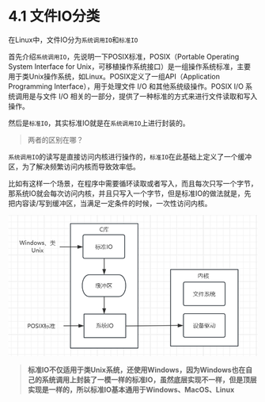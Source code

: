 # 4.1 文件IO分类

在Linux中，文件IO分为`系统调用IO`​和`标准IO`

首先介绍`系统调用IO`​，先说明一下POSIX标准，POSIX（Portable Operating System Interface for Unix，可移植操作系统接口）是一组操作系统标准，主要用于类Unix操作系统，如Linux。POSIX定义了一组API（Application Programming Interface），用于处理文件 I/O 和其他系统级操作。POSIX I/O 系统调用是与文件 I/O 相关的一部分，提供了一种标准的方式来进行文件读取和写入操作。

然后是`标准IO`​，其实标准IO就是在`系统调用IO`​上进行封装的。

> 两者的区别在哪？

​`系统调用IO`​的读写是直接访问内核进行操作的，`标准IO`​在此基础上定义了一个缓冲区，为了解决频繁访问内核而导致效率低。

比如有这样一个场景，在程序中需要循环读取或者写入，而且每次只写一个字节，那系统IO就会每次访问内核，并且只写入一个字节，但是标准IO的做法就是，先把内容读/写到缓冲区，当满足一定条件的时候，一次性访问内核。

​![image](assets/image-20231024152038-45c2m5o.png)​

> **标准IO不仅适用于类Unix系统，还使用Windows，因为Windows也在自己的系统调用上封装了一模一样的标准IO，虽然底层实现不一样，但是顶层实现是一样的，所以标准IO基本通用于Windows、MacOS、Linux**

‍

